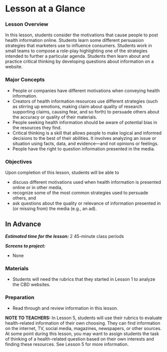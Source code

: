 # Lesson at a Glance

### Lesson Overview
In this lesson, students consider the motivations that cause people to post health information online. Students learn some different persuasion strategies that marketers use to influence consumers. Students work in small teams to compose a role-play highlighting one of the strategies intended to further a particular agenda. Students then learn about and practice critical thinking by developing questions about information on a website.

### Major Concepts
- People or companies have different motivations when conveying health information.
- Creators of health information resources use different strategies (such as stirring up emotions, making claim about quality of research supporting claims, causing fear, and so forth) to persuade others about the accuracy or quality of their materials.
- People seeking health information should be aware of potential bias in the resources they find.
- Critical thinking is a skill that allows people to make logical and informed decisions to the best of their abilities. It involves analyzing an issue or situation using facts, data, and evidence—and not opinions or feelings.
- People have the right to question information presented in the media.

### Objectives
Upon completion of this lesson, students will be able to
- discuss different motivations used when health information is presented online or in other media,
- recognize some of the most common strategies used to persuade others, and
- ask questions about the quality or relevance of information presented in (or missing from) the media (e.g., an ad).

## In Advance

***Estimated time for the lesson:*** 2 45-minute class periods

***Screens to project:***

- None

### Materials
- Students will need the rubrics that they started in Lesson 1 to analyze the CBD websites.

### Preparation
- Read through and review information in this lesson.

**NOTE TO TEACHERS:** In Lesson 5, students will use their rubrics to evaluate health-related information of their own choosing. They can find information on the internet, TV, social media, magazines, newspapers, or other sources. At some point during this lesson, you may want to assign students the task of thinking of a health-related question based on their own interests and finding these resources. See Lesson 5 for more information.